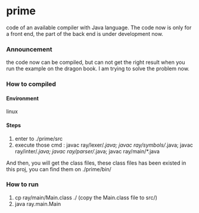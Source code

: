 # prime
code of an available compiler with Java language.
The code now is only for a front end, the part of the back end is under development now.

### Announcement
the code now can be compiled, but can not get the right result when you run the example on the dragon book.
I am trying to solve the problem now.


### How to compiled
#### Environment
linux

#### Steps
1. enter to ./prime/src
2. execute those cmd : javac ray/lexer/*.java; javac ray/symbols/*.java; javac ray/inter/*.java; javac ray/parser/*.java; javac ray/main/*.java

And then, you will get the class files, these class files has been existed in this proj, you can find them on ./prime/bin/

### How to run
1. cp ray/main/Main.class ./ (copy the Main.class file to src/)
2. java ray.main.Main
